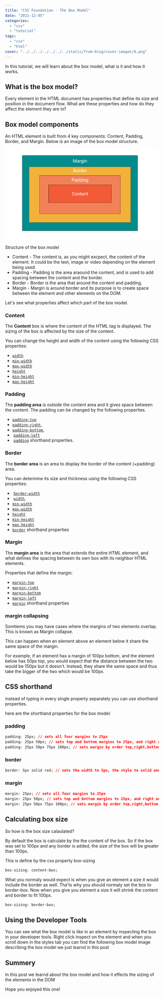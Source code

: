 ```yaml
---
title: "CSS Foundation - The Box Model"
date: "2021-12-05"
categories: 
  - "css"
  - "tutorial"
tags: 
  - "css"
  - "html"
cover: "../../../../../../../static/from-blog/cover-images/6.png"
---
```


In this tutorial, we will learn about the box model, what is it and how it works.

## What is the box model?

Every element in the HTML document has properties that define its size and position in the document flow. What are these properties and how do they affect the element they are in?

## Box model components

An HTML element is built from 4 key components: Content, Padding, Border, and Margin. Below is an image of the box model structure.

![Structure of the box model](../../../../../../../static/from-blog/2021/12/2021-12-05-css-foundation-the-box-model/images/image-6.png)

Structure of the box model

- Content - The content is, as you might excpect, the content of the element. It could be the text, image or video depending on the element being used.
- Padding - Padding is the area araound the content, and is used to add spacing between the content and the border.
- Border - Border is the area that around the content and padding.
- Margin - Margin is around border and its purpose is to create space between the element and other elements on the DOM.

Let's see what properties affect which part of the box model.

### Content

The **Content** box is where the content of the HTML tag is displayed. The sizing of the box is affected by the size of the content.

You can change the height and width of the content using the following CSS properties:

- [`width`](https://developer.mozilla.org/en-US/docs/Web/CSS/width)
- [`min-width`](https://developer.mozilla.org/en-US/docs/Web/CSS/min-width)
- [`max-width`](https://developer.mozilla.org/en-US/docs/Web/CSS/max-width)
- [`height`](https://developer.mozilla.org/en-US/docs/Web/CSS/height)
- [`min-height`](https://developer.mozilla.org/en-US/docs/Web/CSS/min-height)
- [`max-height`](https://developer.mozilla.org/en-US/docs/Web/CSS/max-height)

### Padding

The **padding area** is outside the content area and it gives space between the content. The padding can be changed by the following properties.

- [`padding-top`](https://developer.mozilla.org/en-US/docs/Web/CSS/padding-top)
- [`padding-right`](https://developer.mozilla.org/en-US/docs/Web/CSS/padding-right), 
- [`padding-bottom`](https://developer.mozilla.org/en-US/docs/Web/CSS/padding-bottom),
-  [`padding-left`](https://developer.mozilla.org/en-US/docs/Web/CSS/padding-left)
-  [`padding`](https://developer.mozilla.org/en-US/docs/Web/CSS/padding) shorthand properties.

### Border

The **border area** is an area to display the border of the content (+padding) area.

You can determine its size and thickness using the following CSS properties:

-  [`border-width`](https://developer.mozilla.org/en-US/docs/Web/CSS/border-width)
-  [`width`](https://developer.mozilla.org/en-US/docs/Web/CSS/width),
- [`min-width`](https://developer.mozilla.org/en-US/docs/Web/CSS/min-width)
- [`max-width`](https://developer.mozilla.org/en-US/docs/Web/CSS/max-width)
- [`height`](https://developer.mozilla.org/en-US/docs/Web/CSS/height)
- [`min-height`](https://developer.mozilla.org/en-US/docs/Web/CSS/min-height)
- [`max-height`](https://developer.mozilla.org/en-US/docs/Web/CSS/max-height)
- [`border`](https://developer.mozilla.org/en-US/docs/Web/CSS/border) shorthand properties

### Margin

The **margin area** is the area that extends the entire HTML element, and what defines the spacing between its own box with its neighbor HTML elements.

Properties that define the margin:

- [`margin-top`](https://developer.mozilla.org/en-US/docs/Web/CSS/margin-top)
- [`margin-right`](https://developer.mozilla.org/en-US/docs/Web/CSS/margin-right)
- [`margin-bottom`](https://developer.mozilla.org/en-US/docs/Web/CSS/margin-bottom)
- [`margin-left`](https://developer.mozilla.org/en-US/docs/Web/CSS/margin-left)
- [`margin`](https://developer.mozilla.org/en-US/docs/Web/CSS/margin) shorthand properties

### margin collapsing

Somtiems you may have cases where the margins of two elements overlap. This is known as Margin collapse.

This can happen when an element above an element below it share the same space of the margin.

For example, if an element has a margin of 100px bottom, and the element below has 50px top, you would expect that the distance between the two would be 150px but it doesn't. Instead, they share the same space and thus take the bigger of the two which would be 100px.

## CSS shorthand

instead of typing in every single property separately you can use shorthand properties.

here are the shorthand properties for the box model:

### padding

```css
padding: 25px; // sets all four margins to 25px
padding: 25px 50px; // sets top and bottom margins to 25px, and right and left to 50px
padding: 25px 50px 75px 100px; // sets margin by order top,right,bottom,left
```

### border

```css
border: 5px solid red; // sets the width to 5px, the style to solid and the color red
```

### margin

```css
margin: 25px; // sets all four margins to 25px
margin: 25px 50px; // sets top and bottom margins to 25px, and right and left to 50px
margin: 25px 50px 75px 100px; // sets margin by order top,right,bottom,left
```

## Calculating box size

So how is the box size calaulated?

By default the box is calculate by the the content of the box. So if the box was set to 100px and any border is added, the size of the box will be greater than 100px.

This is define by the css property box-sizing

```css
box-sizing: content-box;
```

What you normaly would expect is when you give an element a size it would include the border as well. Tha'ts why you should normaly set the box to border-box. Now when you give you element a size it will shrink the content and border to fit 100px.

```css
box-sizing: border-box;
```

## Using the Developer Tools

You can see what the box model is like in an element by inspecting the box in your developer tools. Right click inspect on the element and when you scroll down in the styles tab you can find the following box model image describing the box model we just learnd in this post

## Summery

In this post we learnd about the box model and how it effects the sizing of the elements in the DOM

Hope you enjoyed this one!
